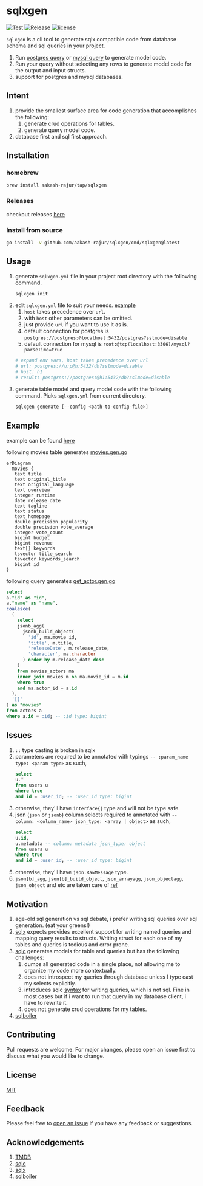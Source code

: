 # sqlxgen

[![Test](https://github.com/aakash-rajur/sqlxgen/actions/workflows/test.yml/badge.svg)](https://github.com/aakash-rajur/sqlxgen/actions/workflows/test.yml) 
[![Release](https://github.com/aakash-rajur/sqlxgen/actions/workflows/release.yml/badge.svg)](https://github.com/aakash-rajur/sqlxgen/actions/workflows/release.yml) 
[![license](http://img.shields.io/badge/license-MIT-red.svg?style=flat)](https://raw.githubusercontent.com/aakash-rajur/sqlxgen/main/LICENSE.md)

`sqlxgen` is a cli tool to generate sqlx compatible code from database schema and sql queries in your project.

1. Run [postgres query](https://github.com/aakash-rajur/sqlxgen/blob/main/internal/introspect/pg/model.sql) 
   or [mysql query](https://github.com/aakash-rajur/sqlxgen/blob/main/internal/introspect/mysql/model.sql) 
   to generate model code.
2. Run your query without selecting any rows to generate model code for the output and input structs.
3. support for postgres and mysql databases.

## Intent
1. provide the smallest surface area for code generation that accomplishes the following:
   1. generate crud operations for tables.
   2. generate query model code.
2. database first and sql first approach. 

## Installation
### homebrew
```bash
brew install aakash-rajur/tap/sqlxgen
```

### Releases
checkout releases [here](https://github.com/aakash-rajur/sqlxgen/releases)

### Install from source
```bash
go install -v github.com/aakash-rajur/sqlxgen/cmd/sqlxgen@latest
```

## Usage

1. generate `sqlxgen.yml` file in your project root directory with the following command.
   ```bash
   sqlxgen init
   ```
2. edit `sqlxgen.yml` file to suit your needs. [example](example/sqlxgen.yml#L12-L14)
   1. `host` takes precedence over `url`.
   2. with `host` other parameters can be omitted.
   3. just provide `url` if you want to use it as is.
   4. default connection for postgres is `postgres://postgres:@localhost:5432/postgres?sslmode=disable`
   5. default connection for mysql is `root:@tcp(localhost:3306)/mysql?parseTime=true`
   ```yaml
   # expand env vars, host takes precedence over url
   # url: postgres://u:p@h:5432/db?sslmode=disable
   # host: h1
   # result: postgres://postgres:@h1:5432/db?sslmode=disable
   ```
3. generate table model and query model code with the following command. Picks `sqlxgen.yml` from current directory.
   ```bash
   sqlxgen generate [--config <path-to-config-file>]
   ```

## Example
example can be found [here](example)

following movies table generates [movies.gen.go](example/internal/tmdb_pg/models/movie.gen.go)
   ```mermaid
   erDiagram
     movies {
      text title
      text original_title
      text original_language
      text overview
      integer runtime
      date release_date
      text tagline
      text status
      text homepage
      double precision popularity
      double precision vote_average
      integer vote_count
      bigint budget
      bigint revenue
      text[] keywords
      tsvector title_search
      tsvector keywords_search
      bigint id
   }
   ```
following query generates [get_actor.gen.go](example/internal/tmdb_pg/api/get_actor.gen.go)
   ```sql
   select
   a."id" as "id",
   a."name" as "name",
   coalesce(
     (
       select
       jsonb_agg(
         jsonb_build_object(
           'id', ma.movie_id,
           'title', m.title,
           'releaseDate', m.release_date,
           'character', ma.character
         ) order by m.release_date desc
       )
       from movies_actors ma
       inner join movies m on ma.movie_id = m.id
       where true
       and ma.actor_id = a.id
     ),
     '[]'
   ) as "movies"
   from actors a
   where a.id = :id; -- :id type: bigint
   ```

## Issues
1. `::` type casting is broken in sqlx
2. parameters are required to be annotated with typings `-- :param_name type: <param type>` as such,
   ```sql
   select 
   u.* 
   from users u 
   where true 
   and id = :user_id; -- :user_id type: bigint
   ```
3. otherwise, they'll have `interface{}` type and will not be type safe.
4. json (`json` or `jsonb`) column selects required to annotated with `-- column: <column_name> json_type: <array | object>` as such,
   ```sql
   select
   u.id,
   u.metadata -- column: metadata json_type: object
   from users u
   where true
   and id = :user_id; -- :user_id type: bigint
   ```
5. otherwise, they'll have `json.RawMessage` type.
6. `json[b]_agg`, `json[b]_build_object`, `json_arrayagg`, `json_objectagg`, `json_object` and etc are taken care of [ref](internal/introspect/pg/json.go#L34)

## Motivation
1. age-old sql generation vs sql debate, i prefer writing sql queries over sql generation. (eat your greens!)
2. [sqlx](https://github.com/jmoiron/sqlx) expects provides excellent support for writing named queries and mapping query results to structs. Writing struct for each one of my tables and queries is tedious and error prone.
3. [sqlc](https://github.com/sqlc-dev/sqlc) generates models for table and queries but has the following challenges:
   1. dumps all generated code in a single place, not allowing me to organize my code more contextually. 
   2. does not introspect my queries through database unless I type cast my selects explicitly.
   3. introduces sqlc [syntax](https://docs.sqlc.dev/en/latest/howto/named_parameters.html#nullable-parameters) for 
      writing queries, which is not sql. Fine in most cases but if i want to run that query in my database client, 
      i have to rewrite it.
   4. does not generate crud operations for my tables.
4. [sqlboiler](https://github.com/volatiletech/sqlboiler)

## Contributing
Pull requests are welcome. For major changes, please open an issue first to discuss what you would like to change.

## License
[MIT](LICENSE.md)

## Feedback
Please feel free to [open an issue](https://github.com/aakash-rajur/sqlxgen/issues/new) if you have any feedback or suggestions.

## Acknowledgements
1. [TMDB](https://www.kaggle.com/datasets/tmdb/tmdb-movie-metadata)
2. [sqlc](https://github.com/sqlc-dev/sqlc)
3. [sqlx](https://github.com/jmoiron/sqlx)
4. [sqlboiler](https://github.com/volatiletech/sqlboiler)
